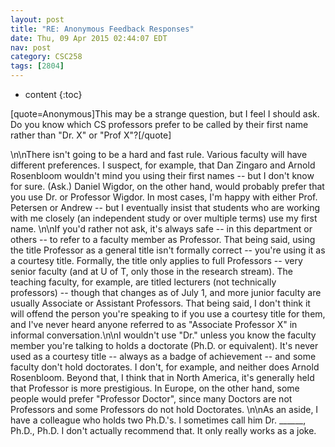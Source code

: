 ```yaml
---
layout: post
title: "RE: Anonymous Feedback Responses"
date: Thu, 09 Apr 2015 02:44:07 EDT
nav: post
category: CSC258
tags: [2804]
---
```


* content
{:toc}

[quote=Anonymous]This may be a strange question, but I feel I should ask. Do you know which CS professors prefer to be called by their first name rather than "Dr. X" or "Prof X"?[/quote]
<!-- more -->
<p>\n\nThere isn't going to be a hard and fast rule. Various faculty will have different preferences. I suspect, for example, that Dan Zingaro and Arnold Rosenbloom wouldn't mind you using their first names -- but I don't know for sure. (Ask.) Daniel Wigdor, on the other hand, would probably prefer that you use Dr. or Professor Wigdor. In most cases, I'm happy with either Prof. Petersen or Andrew -- but I eventually insist that students who are working with me closely (an independent study or over multiple terms) use my first name.  \n\nIf you'd rather not ask, it's always safe -- in this department or others -- to refer to a faculty member as Professor. That being said, using the title Professor as a general title isn't formally correct -- you're using it as a courtesy title. Formally, the title only applies to full Professors -- very senior faculty (and at U of T, only those in the research stream). The teaching faculty, for example, are titled lecturers (not technically professors) -- though that changes as of July 1, and more junior faculty are usually Associate or Assistant Professors. That being said, I don't think it will offend the person you're speaking to if you use a courtesy title for them, and I've never heard anyone referred to as "Associate Professor X" in informal conversation.\n\nI wouldn't use "Dr." unless you know the faculty member you're talking to holds a doctorate (Ph.D. or equivalent). It's never used as a courtesy title -- always as a badge of achievement -- and some faculty don't hold doctorates. I don't, for example, and neither does Arnold Rosenbloom. Beyond that, I think that in North America, it's generally held that Professor is more prestigious. In Europe, on the other hand, some people would prefer "Professor Doctor", since many Doctors are not Professors and some Professors do not hold Doctorates.  \n\nAs an aside, I have a colleague who holds two Ph.D.'s. I sometimes call him Dr. ______, Ph.D., Ph.D. I don't actually recommend that. It only really works as a joke.</p>
